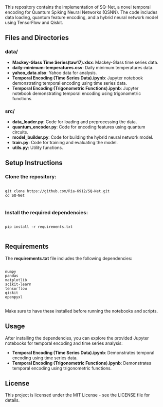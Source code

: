 <!DOCTYPE html>
<html lang="en">
<head>
    <meta charset="UTF-8">
    <meta name="viewport" content="width=device-width, initial-scale=1.0">
    <title>SQ-Net Repository</title>
</head>
<body>

<p>This repository contains the implementation of SQ-Net, a novel temporal encoding for Quantum Spiking Neural Networks (QSNN). The code includes data loading, quantum feature encoding, and a hybrid neural network model using TensorFlow and Qiskit.</p>

<h2>Files and Directories</h2>

<h3><b>data/</b></h3>
<ul>
    <li><b>Mackey-Glass Time Series(taw17).xlsx</b>: Mackey-Glass time series data.</li>
    <li><b>daily-minimum-temperatures.csv</b>: Daily minimum temperatures data.</li>
    <li><b>yahoo_data.xlsx</b>: Yahoo data for analysis.</li>
    <li><b>Temporal Encoding (Time Series Data).ipynb</b>: Jupyter notebook demonstrating temporal encoding using time series data.</li>
    <li><b>Temporal Encoding (Trigonometric Functions).ipynb</b>: Jupyter notebook demonstrating temporal encoding using trigonometric functions.</li>
</ul>

<h3><b>src/</b></h3>
<ul>
    <li><b>data_loader.py</b>: Code for loading and preprocessing the data.</li>
    <li><b>quantum_encoder.py</b>: Code for encoding features using quantum circuits.</li>
    <li><b>model_builder.py</b>: Code for building the hybrid neural network model.</li>
    <li><b>train.py</b>: Code for training and evaluating the model.</li>
    <li><b>utils.py</b>: Utility functions.</li>
</ul>

<h2>Setup Instructions</h2>

<h3>Clone the repository:</h3>
<pre>
<code>
git clone https://github.com/Ria-K912/SQ-Net.git
cd SQ-Net
</code>
</pre>

<h3>Install the required dependencies:</h3>
<pre>
<code>
pip install -r requirements.txt
</code>
</pre>

<h2>Requirements</h2>

<p>The <b>requirements.txt</b> file includes the following dependencies:</p>
<pre>
<code>
numpy
pandas
matplotlib
scikit-learn
tensorflow
qiskit
openpyxl
</code>
</pre>

<p>Make sure to have these installed before running the notebooks and scripts.</p>

<h2>Usage</h2>

<p>After installing the dependencies, you can explore the provided Jupyter notebooks for temporal encoding and time series analysis:</p>
<ul>
    <li><b>Temporal Encoding (Time Series Data).ipynb</b>: Demonstrates temporal encoding using time series data.</li>
    <li><b>Temporal Encoding (Trigonometric Functions).ipynb</b>: Demonstrates temporal encoding using trigonometric functions.</li>
</ul>

<h2>License</h2>

<p>This project is licensed under the MIT License - see the LICENSE file for details.</p>

</body>
</html>

